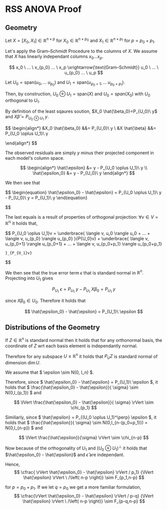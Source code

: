 # RSS ANOVA Proof

## Geometry
Let $X = [X_0, X_1] \in \mathbb{R}^{n \times p}$ for $X_0 \in \mathbb{R}^{n \times p_0}$ and $X_1 \in \mathbb{R}^{n \times p_1}$ for $p=p_0+p_1$.

Let's apply the Gram–Schmidt Procedure to the columns of $X$. We assume that $X$ has linearly independant columns $x_0...x_p$.

$$
x_0 \ ... \ x_{p_0} ... \ x_p  \xrightarrow{\text{Gram–Schmidt}} u_0 \ ... \ u_{p_0} ... \ u_p
$$

Let $U_0 = \text{span}(u_0,... \ u_{p_0})$ and 
$U_1 = \text{span}(u_{p_0+1},... \ u_{p_0+p_1})$.

Then, by construction, $U_0 \oplus U_1 = \text{span}(X)$ and $U_0 = span(X_0)$ with $U_0$ orthogonal to $U_1$.

By definition of the least sqaures soution,
$X_0 \hat{\beta_0}=P_{U_0}\ y$ and 
$X \hat{\beta} = P_{U_0 \oplus U_1}\ y$.

$$
\begin{align*}
    &X_0 \hat{\beta_0} &&= P_{U_0}\ y
    \\
    &X \hat{\beta} &&= P_{U_0 \oplus U_1}\ y

\end{align*}
$$

The observed residuals are simply $y$ minus their projected component in each model's column space. 

$$
\begin{align*}
    \hat{\epsilon} &= y - P_{U_0 \oplus U_1}\ y
    \\
    \hat{\epsilon_0} &= y - P_{U_0}\ y
\end{align*}
$$

We then see that 

$$
\begin{equation}
    \hat{\epsilon_0} - \hat{\epsilon} = 
    P_{U_0 \oplus U_1}\ y - P_{U_0}\ y = P_{U_1}\ y
\end{equation}

$$ 

The last equals is a result of properties of orthogonal projection: $\forall v \in V=\mathbb{R^n}$ it holds that,

$$
P_{U_0 \oplus U_1}v = \underbrace{
    \langle v, u_0 \rangle u_0 + ... + 
    \langle v, u_{p_0} \rangle u_{p_0}
    }_{P_{U_0}v}
    +
    \underbrace{
        \langle v, u_{p_0+1} \rangle u_{p_0+1} + ... +
        \langle v, u_{p_0+p_1} \rangle u_{p_0+p_1}

    }_{P_{U_1}v}

$$

We then see that the true error term $\epsilon$ that is standard normal in $\mathbb{R}^n$. Projecting into $U_1$ gives

$$
P_{U_1}\ \epsilon = P_{U_1}\ y - P_{U_1}\ X \beta_0 = P_{U_1}\ y
$$

since $X \beta_0 \in U_0$. Therefore it holds that 

$$
\hat{\epsilon_0} - \hat{\epsilon} = P_{U_1}\ \epsilon
$$

## Distributions of the Geometry

If $Z \in \mathbb{R}^n$ is standard normal then it holds that for any orthonormal basis, the coordinate of $Z$ wrt each basis element is independantly normal. 

Therefore for any subspace $U \leq \mathbb{R}^n$ it holds that $P_{U}Z$ is standard normal of dimension $\dim U$.

We assume that 
$
\epsilon \sim N(0, I_n)
$.

Therefore, since 
$
\hat{\epsilon_0} - \hat{\epsilon} = P_{U_1}\ \epsilon
$, it holds that
$
\frac{\hat{\epsilon_0} - \hat{\epsilon}}{ \sigma}
\sim
N(0,I_{p_1})
$ and 

$$
\lVert \frac{\hat{\epsilon_0} - \hat{\epsilon}}{ \sigma} \rVert
\sim \chi_{p_1}
$$

Similiarly, since
$
\hat{\epsilon} = P_{(U_0 \oplus U_1)^\perp} \epsilon
$, it holds that
$
\frac{\hat{\epsilon}}{ \sigma}
\sim
N(0,I_{n-(p_0+p_1)}) 
= N(0,I_{n-p})
$ and

$$
\lVert \frac{\hat{\epsilon}}{\sigma} \rVert
\sim \chi_{n-p}
$$

Now because of the orthogonality of $U_1$ and $(U_0 \oplus U_1)^\perp$ it holds that $\hat{\epsilon_0} - \hat{\epsilon}$ and $\hat{\epsilon}$ are independant.

Hence,
$$
\cfrac{
    \rVert \hat{\epsilon_0} - \hat{\epsilon} \rVert / p_1}
{\lVert \hat{\epsilon} \rVert \ /\left( n-p \right)}
\sim F_{p_1,n-p}
$$

for $p=p_0+p_1$. If we let $q=p_0$ we get a more familiar formulation,
$$
\cfrac{\rVert \hat{\epsilon_0} - \hat{\epsilon} \rVert / p-q}
{\lVert \hat{\epsilon} \rVert \ /\left( n-p \right)}
\sim F_{p-q,n-p}
$$

